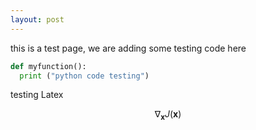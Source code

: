 ```yaml
---
layout: post
---
```

this is a test page, we are adding some testing code here

```python
def myfunction():
  print ("python code testing")
```

testing Latex

$$ \nabla_\boldsymbol{x} J(\boldsymbol{x}) $$
